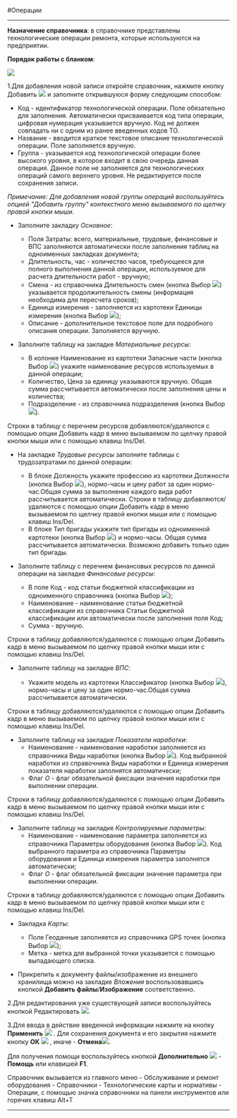 ﻿#Операции

----------
**Назначение справочника**: в справочнике представлены технологические операции ремонта, которые используются на предприятии.

**Порядок работы с бланком**:

![](topic:Repair.Repair.AddFiles.Screenshot_11732.jpg)

1.Для добавления новой записи откройте справочник, нажмите кнопку Добавить  ![](topic:Repair.Repair.AddFiles.Btn_Add.png) и заполните открывшуюся форму следующим способом:

- Код - идентификатор технологической операции. Поле обязательно для заполнения.  Автоматически присваивается код типа операции, цифровая нумерация указывается вручную. Код не должен совпадать ни с одним из ранее введенных кодов ТО.
- Название - вводится краткое текстовое описание технологической операции. Поле заполняется вручную.
- Группа - указывается код технологической операции более высокого уровня, в которое входит в свою очередь данная операция. Данное поле не заполняется для технологических операций самого верхнего уровня. Не редактируется после сохранения записи.

*Примечание: Для добавления новой группы операций воспользуйтесь опцией "Добавить группу" контекстного меню вызываемого по щелчку правой кнопки мыши*.

- Заполните закладку *Основное*:
    * Поля Затраты: всего, материальные, трудовые, финансовые и ВПС заполняются автоматически после заполнения таблиц на одноименных закладках документа;
    * Длительность, час - количество часов, требующееся для полного выполнения данной операции, используемое для расчета длительности работ - вручную;
    * Смена - из справочника Длительность смен (кнопка Выбор ![](topic:Repair.Repair.AddFiles.Btn_select.png)) указывается продолжительность смены (информация необходима для пересчета сроков);
    * Единица измерения - заполняется из картотеки Единицы измерения (кнопка Выбор ![](topic:Repair.Repair.AddFiles.Btn_select.png));
    * Описание - дополнительное текстовое поле для подробного описания операции. Заполняется вручную.

-  Заполните таблицу на закладке *Материальные ресурсы*:

    * В колонке Наименование из картотеки Запасные части (кнопка Выбор ![](topic:Repair.Repair.AddFiles.Btn_select.png)) укажите наименование ресурсов используемых в данной операции;
    * Количество, Цена за единицу указываются вручную. Общая сумма рассчитывается автоматически после заполнения цены и количества;
    * Подразделение - из справочника подразделения (кнопка Выбор ![](topic:Repair.Repair.AddFiles.Btn_select.png)).

 Строки в таблицу с перечнем ресурсов добавляются/удаляются с помощью опции Добавить кадр в меню вызываемом по щелчку правой кнопки мыши или с помощью клавиш Ins/Del.

- На закладке *Трудовые ресурсы* заполните таблицы с трудозатратами  по данной операции:

    * В блоке Должность укажите профессию из картотеки Должности (кнопка Выбор ![](topic:Repair.Repair.AddFiles.Btn_select.png)), нормо-часы и цену работ за один нормо-час.Общая сумма за выполнение каждого вида работ рассчитывается автоматически. Строки в таблицу добавляются/удаляются с помощью опции Добавить кадр в меню вызываемом по щелчку правой кнопки мыши или с помощью клавиш Ins/Del.
    * В блоке Тип бригады укажите тип бригады из одноименной картотеки (кнопка Выбор ![](topic:Repair.Repair.AddFiles.Btn_select.png)) и  нормо-часы. Общая сумма рассчитывается автоматически. Возможно добавить только один тип бригады.



- Заполните таблицу с перечнем финансовых ресурсов по данной операции на закладке *Финансовые ресурсы*:

    * В поле Код - код статьи бюджетной классификации из одноименного справочника (кнопка Выбор ![](topic:Repair.Repair.AddFiles.Btn_select.png));
    * Наименование - наименование статьи бюджетной классификации из справочника Статьи бюджетной классификации или автоматически после заполнения поля Код;
    * Сумма - вручную.

 Строки в таблицу добавляются/удаляются с помощью опции Добавить кадр в меню вызываемом по щелчку правой кнопки мыши или с помощью клавиш Ins/Del.


- Заполните таблицу  на закладке *ВПС*:

    * Укажите модель из картотеки Классификатор (кнопка Выбор ![](topic:Repair.Repair.AddFiles.Btn_select.png)), нормо-часы и цену за один нормо-час.Общая сумма рассчитывается автоматически.

 Строки в таблицу добавляются/удаляются с помощью опции Добавить кадр в меню вызываемом по щелчку правой кнопки мыши или с помощью клавиш Ins/Del.

* Заполните таблицу  на закладке *Показатели наработки*:
    * Наименование - наименование наработки заполняется из справочника Виды наработки (кнопка Выбор ![](topic:Com.AddFiles.Buttons.Btn_select.png)). Код  выбранной наработки из справочника Виды наработки и Единица измерения показателя наработки заполнятся автоматически;
    * Флаг *О* - флаг обязательной фиксации значения наработки при выполнении операции.

 Строки в таблицу добавляются/удаляются с помощью опции Добавить кадр в меню вызываемом по щелчку правой кнопки мыши или с помощью клавиш Ins/Del.

* Заполните таблицу  на закладке *Контролируемые параметры*:
    * Наименование - наименование параметра заполняется из справочника Параметры оборудования (кнопка Выбор ![](topic:Com.AddFiles.Buttons.Btn_select.png)). Код  выбранного параметра из справочника Параметры оборудования и Единица измерения параметра заполнятся автоматически;
    * Флаг *О* - флаг обязательной фиксации значения параметра при выполнении операции.

 Строки в таблицу добавляются/удаляются с помощью опции Добавить кадр в меню вызываемом по щелчку правой кнопки мыши или с помощью клавиш Ins/Del.

* Закладка *Карты*:
    * Поле Геоданные заполняется из справочника GPS точек (кнопка Выбор ![](topic:Com.AddFiles.Buttons.Btn_select.png));
    * Метка - метка для выбранной точки указывается с помощью выпадающего списка.




* Прикрепить к документу файлы/изображение из внешнего хранилища можно на закладке *Вложения* воспользовавшись кнопкой **Добавить файлы**/**Изображение** соответственно.

2.Для редактирования уже существующей записи воспользуйтесь кнопкой Редактировать   ![](topic:Repair.Repair.AddFiles.Btn_Edit.png). 

3.Для ввода в действие введенной информации нажмите на кнопку **Применить** ![](topic:Repair.Repair.AddFiles.Btn_OK.png) .
Для сохранения документа и его закрытия нажмите кнопку **ОК**
 ![](topic:Repair.Repair.AddFiles.Btn_Post.png) , иначе  -  **Отмена**![](topic:Com.AddFiles.Buttons.Btn_CloseCancel.png).

Для получения помощи воспользуйтесь кнопкой **Дополнительно** ![](topic:Com.AddFiles.Buttons.Btn_OK.png) - **Помощь** или клавишей **F1**.

Справочник вызывается из главного меню - Обслуживание и ремонт оборудования - Справочники - Технологические карты и нормативы - Операции, с помощью значка справочники на панели инструментов или горячих клавиш  Alt+T 


----------